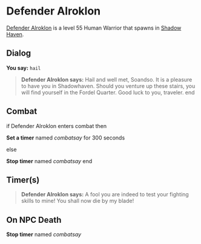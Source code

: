 # Defender Alroklon



[Defender Alroklon](/npc/150017) is a level 55 Human Warrior that spawns in [Shadow Haven](/zone/150).



## Dialog

**You say:** `hail`



>**Defender Alroklon says:** Hail and well met, Soandso. It is a pleasure to have you in Shadowhaven.  Should you venture up these stairs, you will find yourself in the Fordel Quarter. Good luck to you, traveler.
end



## Combat

if Defender Alroklon enters combat  then


**Set a timer** named *combatsay* for 300 seconds

else


**Stop timer** named *combatsay*
end



## Timer(s)

>**Defender Alroklon says:** A fool you are indeed to test your fighting skills to mine!  You shall now die by my blade!


## On NPC Death

**Stop timer** named *combatsay*